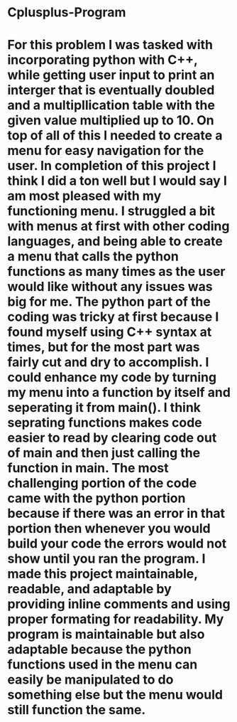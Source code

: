# Cplusplus-Program
# For this problem I was tasked with incorporating python with C++, while getting user input to print an interger that is eventually doubled and a multipllication table with the given value multiplied up to 10. On top of all of this I needed to create a menu for easy navigation for the user. In completion of this project I think I did a ton well but I would say I am most pleased with my functioning menu. I struggled a bit with menus at first with other coding languages, and being able to create a menu that calls the python functions as many times as the user would like without any issues was big for me. The python part of the coding was tricky at first because I found myself using C++ syntax at times, but for the most part was fairly cut and dry to accomplish. I could enhance my code by turning my menu into a function by itself and seperating it from main(). I think seprating functions makes code easier to read by clearing code out of main and then just calling the function in main. The most challenging portion of the code came with the python portion because if there was an error in that portion then whenever you would build your code the errors would not show until you ran the program. I made this project maintainable, readable, and adaptable by providing inline comments and using proper formating for readability. My program is maintainable but also adaptable because the python functions used in the menu can easily be manipulated to do something else but the menu would still function the same. 

